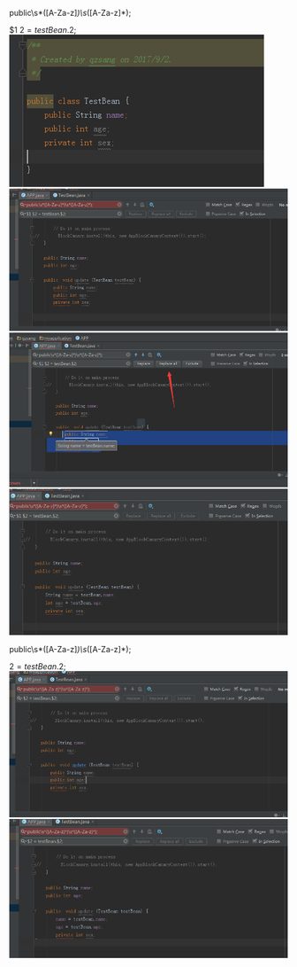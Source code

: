 public\s*([A-Za-z]*)\s*([A-Za-z]*);

$1 $2 = testBean.$2;
![image](https://github.com/qzsang/RegexAdvance/blob/master/doc/1.png)
![image](https://github.com/qzsang/RegexAdvance/blob/master/doc/2.png)
![image](https://github.com/qzsang/RegexAdvance/blob/master/doc/3.png)
![image](https://github.com/qzsang/RegexAdvance/blob/master/doc/4.png)

public\s*([A-Za-z]*)\s*([A-Za-z]*);

$2 = testBean.$2;
![image](https://github.com/qzsang/RegexAdvance/blob/master/doc/5.png)
![image](https://github.com/qzsang/RegexAdvance/blob/master/doc/6.png)